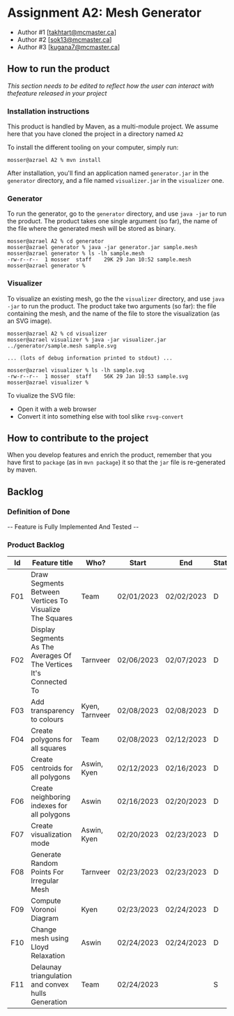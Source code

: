 # Assignment A2: Mesh Generator

  - Author #1 [takhtart@mcmaster.ca]
  - Author #2 [sok13@mcmaster.ca]
  - Author #3 [kugana7@mcmaster.ca]

## How to run the product

_This section needs to be edited to reflect how the user can interact with thefeature released in your project_

### Installation instructions

This product is handled by Maven, as a multi-module project. We assume here that you have cloned the project in a directory named `A2`

To install the different tooling on your computer, simply run:

```
mosser@azrael A2 % mvn install
```

After installation, you'll find an application named `generator.jar` in the `generator` directory, and a file named `visualizer.jar` in the `visualizer` one. 

### Generator

To run the generator, go to the `generator` directory, and use `java -jar` to run the product. The product takes one single argument (so far), the name of the file where the generated mesh will be stored as binary.

```
mosser@azrael A2 % cd generator 
mosser@azrael generator % java -jar generator.jar sample.mesh
mosser@azrael generator % ls -lh sample.mesh
-rw-r--r--  1 mosser  staff    29K 29 Jan 10:52 sample.mesh
mosser@azrael generator % 
```

### Visualizer

To visualize an existing mesh, go the the `visualizer` directory, and use `java -jar` to run the product. The product take two arguments (so far): the file containing the mesh, and the name of the file to store the visualization (as an SVG image).

```
mosser@azrael A2 % cd visualizer 
mosser@azrael visualizer % java -jar visualizer.jar ../generator/sample.mesh sample.svg

... (lots of debug information printed to stdout) ...

mosser@azrael visualizer % ls -lh sample.svg
-rw-r--r--  1 mosser  staff    56K 29 Jan 10:53 sample.svg
mosser@azrael visualizer %
```
To viualize the SVG file:

  - Open it with a web browser
  - Convert it into something else with tool slike `rsvg-convert`

## How to contribute to the project

When you develop features and enrich the product, remember that you have first to `package` (as in `mvn package`) it so that the `jar` file is re-generated by maven.

## Backlog

### Definition of Done

-- Feature is Fully Implemented And Tested --

### Product Backlog

| Id | Feature title | Who? | Start | End | Status |
|:--:|---------------|------|-------|-----|--------|
| F01 | Draw Segments Between Vertices To Visualize The Squares | Team | 02/01/2023 | 02/02/2023 | D |
| F02 | Display Segments As The Averages Of The Vertices It's Connected To | Tarnveer | 02/06/2023 | 02/07/2023 | D |
| F03 | Add transparency to colours | Kyen, Tarnveer |02/08/2023 | 02/08/2023 | D |
| F04 | Create polygons for all squares | Team | 02/08/2023 | 02/12/2023 | D |
| F05 | Create centroids for all polygons | Aswin, Kyen | 02/12/2023 | 02/16/2023 | D |
| F06 | Create neighboring indexes for all polygons | Aswin | 02/16/2023| 02/20/2023 | D |
| F07 | Create visualization mode | Aswin, Kyen | 02/20/2023|02/23/2023| D |
| F08 | Generate Random Points For Irregular Mesh | Tarnveer | 02/23/2023 | 02/23/2023 | D |
| F09 | Compute Voronoi Diagram | Kyen | 02/23/2023| 02/24/2023 | D |
| F10 | Change mesh using Lloyd Relaxation | Aswin | 02/24/2023| 02/24/2023 | D | 
| F11 | Delaunay triangulation and convex hulls Generation | Team | 02/24/2023 |  | S |


